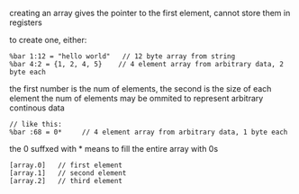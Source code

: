 creating an array gives the pointer to the first element, cannot store them in registers  

to create one, either:
```
%bar 1:12 = "hello world"   // 12 byte array from string
%bar 4:2 = {1, 2, 4, 5}    // 4 element array from arbitrary data, 2 byte each
```

the first number is the num of elements, the second is the size of each element
the num of elements may be ommited to represent arbitrary continous data
```
// like this:
%bar :68 = 0*     // 4 element array from arbitrary data, 1 byte each
```
the 0 suffxed with * means to fill the entire array with 0s

```
[array.0]   // first element
[array.1]   // second element
[array.2]   // third element
```
